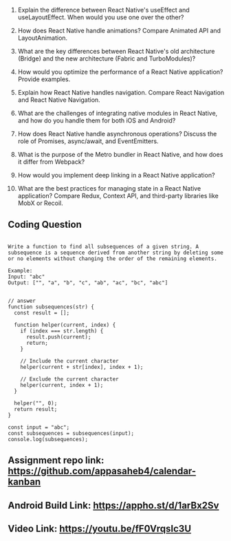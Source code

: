 1. Explain the difference between React Native's useEffect and useLayoutEffect. When would you use one over the other?

2. How does React Native handle animations? Compare Animated API and LayoutAnimation.

3. What are the key differences between React Native's old architecture (Bridge) and the new architecture (Fabric and TurboModules)?

4. How would you optimize the performance of a React Native application? Provide examples.

5. Explain how React Native handles navigation. Compare React Navigation and React Native Navigation.

6. What are the challenges of integrating native modules in React Native, and how do you handle them for both iOS and Android?

7. How does React Native handle asynchronous operations? Discuss the role of Promises, async/await, and EventEmitters.

8. What is the purpose of the Metro bundler in React Native, and how does it differ from Webpack?

9. How would you implement deep linking in a React Native application?

10. What are the best practices for managing state in a React Native application? Compare Redux, Context API, and third-party libraries like MobX or Recoil.

## Coding Question

```

Write a function to find all subsequences of a given string. A subsequence is a sequence derived from another string by deleting some or no elements without changing the order of the remaining elements.

Example:
Input: "abc"
Output: ["", "a", "b", "c", "ab", "ac", "bc", "abc"]


// answer
function subsequences(str) {
  const result = [];

  function helper(current, index) {
    if (index === str.length) {
      result.push(current);
      return;
    }

    // Include the current character
    helper(current + str[index], index + 1);

    // Exclude the current character
    helper(current, index + 1);
  }

  helper("", 0);
  return result;
}

const input = "abc";
const subsequences = subsequences(input);
console.log(subsequences);
```

## Assignment repo link: https://github.com/appasaheb4/calendar-kanban

## Android Build Link: https://appho.st/d/1arBx2Sv

## Video Link: https://youtu.be/fF0VrqsIc3U
